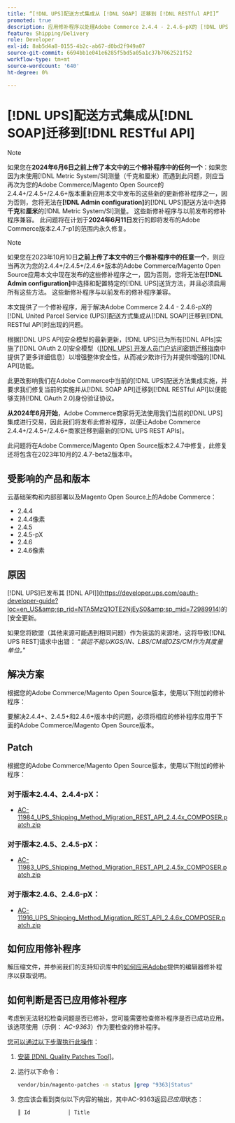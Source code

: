 ```yaml
---
title: “[!DNL UPS]配送方式集成从 [!DNL SOAP] 迁移到 [!DNL RESTful API]”
promoted: true
description: 应用修补程序以处理Adobe Commerce 2.4.4 - 2.4.6-pX的 [!DNL UPS] 送货方法集成从 [!DNL SOAP] 迁移到 [!DNL RESTful API] 的问题。
feature: Shipping/Delivery
role: Developer
exl-id: 8ab5d4a8-0155-4b2c-ab67-d0bd2f949a07
source-git-commit: 6694bb1e041e6285f5bd5a05a1c37b7062521f52
workflow-type: tm+mt
source-wordcount: '640'
ht-degree: 0%

---
```


# [!DNL UPS]配送方式集成从[!DNL SOAP]迁移到[!DNL RESTful API]

>[!NOTE]
>
>如果您在&#x200B;**2024年6月6日之前上传了本文中的三个修补程序中的任何一个**：如果您因为未使用[!DNL Metric System/SI]测量（千克和厘米）而遇到此问题，则应当再次为您的Adobe Commerce/Magento Open Source的2.4.4+/2.4.5+/2.4.6+版本重新应用本文中发布的这些新的更新修补程序之一，因为否则，您将无法在&#x200B;**[!DNL Admin configuration]**&#x200B;的[!DNL UPS]配送方法中选择&#x200B;**千克**&#x200B;和&#x200B;**厘米**&#x200B;的[!DNL Metric System/SI]测量。 这些新修补程序与以前发布的修补程序兼容。 此问题将在计划于&#x200B;**2024年6月11日**&#x200B;发行的即将发布的Adobe Commerce版本2.4.7-p1的范围内永久修复。

>[!NOTE]
>
>如果您在2023年10月10日&#x200B;**之前上传了本文中的三个修补程序中的任意一个**，则应当再次为您的2.4.4+/2.4.5+/2.4.6+版本的Adobe Commerce/Magento Open Source应用本文中现在发布的这些修补程序之一，因为否则，您将无法在&#x200B;**[!DNL Admin configuration]**&#x200B;中选择和配置特定的[!DNL UPS]送货方法，并且必须启用所有这些方法。 这些新修补程序与以前发布的修补程序兼容。

本文提供了一个修补程序，用于解决Adobe Commerce 2.4.4 - 2.4.6-pX的[!DNL United Parcel Service (UPS)]配送方式集成从[!DNL SOAP]迁移到[!DNL RESTful API]时出现的问题。

根据[!DNL UPS API]安全模型的最新更新，[!DNL UPS]已为所有[!DNL APIs]实施了[!DNL OAuth 2.0]安全模型（[[!DNL UPS] 开发人员门户访问密钥迁移指南](https://developer.ups.com/oauth-developer-guide?loc=en_US&amp;sp_rid=NTA5MzQ1OTE2NjEyS0&amp;sp_mid=72989914)中提供了更多详细信息）以增强整体安全性，从而减少欺诈行为并提供增强的[!DNL API]功能。

此更改影响我们在Adobe Commerce中当前的[!DNL UPS]配送方法集成实施，并要求我们修复当前的实施并从[!DNL SOAP API]迁移到[!DNL RESTful API]以便能够支持[!DNL OAuth 2.0]身份验证协议。

**从2024年6月开始**，Adobe Commerce商家将无法使用我们当前的[!DNL UPS]集成进行交易，因此我们将发布此修补程序，以便让Adobe Commerce 2.4.4+/2.4.5+/2.4.6+商家迁移到最新的[!DNL UPS REST APIs]。

此问题将在Adobe Commerce/Magento Open Source版本2.4.7中修复，此修复还将包含在2023年10月的2.4.7-beta2版本中。

## 受影响的产品和版本

云基础架构和内部部署以及Magento Open Source上的Adobe Commerce：

* 2.4.4
* 2.4.4像素
* 2.4.5
* 2.4.5-pX
* 2.4.6
* 2.4.6像素

## 原因

[!DNL UPS]已发布其 [!DNL API]](https://developer.ups.com/oauth-developer-guide?loc=en_US&amp;sp_rid=NTA5MzQ1OTE2NjEyS0&amp;sp_mid=72989914)的[安全更新。

如果您将欧盟（其他来源可能遇到相同问题）作为装运的来源地，这将导致[!DNL UPS REST]请求中出错：
“*装运不能以KGS/IN、LBS/CM或OZS/CM作为其度量单位。*”

## 解决方案

根据您的Adobe Commerce/Magento Open Source版本，使用以下附加的修补程序：

要解决2.4.4+、2.4.5+和2.4.6+版本中的问题，必须将相应的修补程序应用于下面的Adobe Commerce/Magento Open Source版本。

## Patch

根据您的Adobe Commerce/Magento Open Source版本，使用以下附加的修补程序：

### 对于版本2.4.4、2.4.4-pX：

* [AC-11984_UPS_Shipping_Method_Migration_REST_API_2.4.4x_COMPOSER.patch.zip](assets/AC-11984_UPS_Shipping_Method_Migration_REST_API_2.4.4x_COMPOSER.patch.zip)

### 对于版本2.4.5、2.4.5-pX：

* [AC-11983_UPS_Shipping_Method_Migration_REST_API_2.4.5x_COMPOSER.patch.zip](assets/AC-11983_UPS_Shipping_Method_Migration_REST_API_2.4.5x_COMPOSER.patch.zip)

### 对于版本2.4.6、2.4.6-pX：

* [AC-11916_UPS_Shipping_Method_Migration_REST_API_2.4.6x_COMPOSER.patch.zip](assets/AC-11916_UPS_Shipping_Method_Migration_REST_API_2.4.6x_COMPOSER.patch.zip)

## 如何应用修补程序

解压缩文件，并参阅我们的支持知识库中的[如何应用Adobe](https://experienceleague.adobe.com/docs/commerce-knowledge-base/kb/how-to/how-to-apply-a-composer-patch-provided-by-magento.html)提供的编辑器修补程序以获取说明。

## 如何判断是否已应用修补程序

考虑到无法轻松检查问题是否已修补，您可能需要检查修补程序是否已成功应用。 该选项使用（示例： *AC-9363*）作为要检查的修补程序。

<u>您可以通过以下步骤执行此操作</u>：

1. [安装 [!DNL Quality Patches Tool]](https://experienceleague.adobe.com/docs/commerce-operations/tools/quality-patches-tool/usage.html)。
1. 运行以下命令：

   ```bash
   vendor/bin/magento-patches -n status |grep "9363|Status"
   ```

1. 您应该会看到类似以下内容的输出，其中AC-9363返回&#x200B;*已应用*&#x200B;状态：

   ```bash
   ║ Id            │ Title                                                        │ Category        │ Origin                 │ Status      │ Details                                          ║ ║ N/A           │ ../m2-hotfixes/AC-9363_USPS_Ground_Advantage_shipping_method_COMPOSER_patch.patch      │ Other           │ Local                  │ Applied     │ Patch type: Custom                                
   ```
